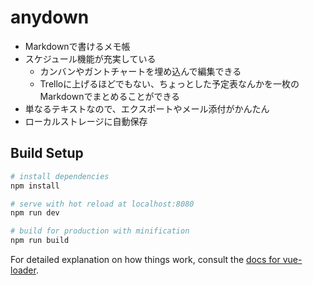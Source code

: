 # anydown

- Markdownで書けるメモ帳
- スケジュール機能が充実している
  - カンバンやガントチャートを埋め込んで編集できる
  - Trelloに上げるほどでもない、ちょっとした予定表なんかを一枚のMarkdownでまとめることができる
- 単なるテキストなので、エクスポートやメール添付がかんたん
- ローカルストレージに自動保存


## Build Setup

``` bash
# install dependencies
npm install

# serve with hot reload at localhost:8080
npm run dev

# build for production with minification
npm run build
```

For detailed explanation on how things work, consult the [docs for vue-loader](http://vuejs.github.io/vue-loader).
